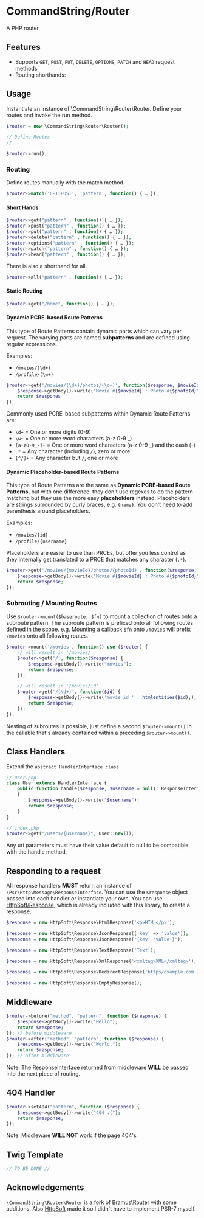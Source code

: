 # CommandString/Router #
A PHP router

## Features
* Supports `GET`, `POST`, `PUT`, `DELETE`, `OPTIONS`, `PATCH` and `HEAD` request methods
* Routing shorthands:

## Usage
Instantiate an instance of \CommandString\Router\Router. Define your routes and invoke the run method.
```php
$router = new \CommandString\Router\Router();

// Define Routes
//...

$router->run();
```

### Routing
Define routes manually with the match method.
```php
$router->match('GET|POST', 'pattern', function() { … });
```
#### Short Hands
```php
$router->get("pattern" , function() { … });
$router->post("pattern" , function() { … });
$router->put("pattern" , function() { … });
$router->delete("pattern" , function() { … });
$router->options("pattern" , function() { … });
$router->patch("pattern" , function() { … });
$router->head("pattern" , function() { … });
```
There is also a shorthand for all.
```php
$router->all("pattern" , function() { … });
```

#### Static Routing
```php
$router->get("/home", function() { … });
```

#### Dynamic PCRE-based Route Patterns
This type of Route Patterns contain dynamic parts which can vary per request. The varying parts are named **subpatterns** and are defined using regular expressions.

Examples:
-   `/movies/(\d+)`
-   `/profile/(\w+)`

```php
$router->get('/movies/(\d+)/photos/(\d+)', function($response, $movieId, $photoId) {
    $response->getBody()->write("Movie #{$movieId} : Photo #{$photoId}");
    return $respones
});
```

Commonly used PCRE-based subpatterns within Dynamic Route Patterns are:
-   `\d+` = One or more digits (0-9)
-   `\w+` = One or more word characters (a-z 0-9 _)
-   `[a-z0-9_-]+` = One or more word characters (a-z 0-9 _) and the dash (-)
-   `.*` = Any character (including `/`), zero or more
-   `[^/]+` = Any character but `/`, one or more

#### Dynamic Placeholder-based Route Patterns

This type of Route Patterns are the same as **Dynamic PCRE-based Route Patterns**, but with one difference: they don't use regexes to do the pattern matching but they use the more easy **placeholders** instead. Placeholders are strings surrounded by curly braces, e.g. `{name}`. You don't need to add parenthesis around placeholders.

Examples:

-   `/movies/{id}`
-   `/profile/{username}`

Placeholders are easier to use than PRCEs, but offer you less control as they internally get translated to a PRCE that matches any character (`.*`).

```php
$router->get('/movies/{movieId}/photos/{photoId}', function($response, $movieId, $photoId) {
    $response->getBody()->write("Movie #{$movieId} : Photo #{$photoId}");
    return $response;
});
```

### Subrouting / Mounting Routes

Use `$router->mount($baseroute, $fn)` to mount a collection of routes onto a subroute pattern. The subroute pattern is prefixed onto all following routes defined in the scope. e.g. Mounting a callback `$fn` onto `/movies` will prefix `/movies` onto all following routes.

```php
$router->mount('/movies', function() use ($router) {
	// will result in '/movies/'
	$router->get('/', function($response) {
		$response->getBody()->write("movies");
		return $response;
	});

	// will result in '/movies/id'
	$router->get('/(\d+)', function($id) {
		$response->getBody()->write('movie id ' . htmlentities($id););
		return $response;
	});
});
```
Nesting of subroutes is possible, just define a second `$router->mount()` in the callable that's already contained within a preceding `$router->mount()`.

## Class Handlers

Extend the `abstract HandlerInterface class`
```php
// User.php
class User extends HandlerInterface {
    public function handle($response, $username = null): ResponseInterface
    {
        $response->getBody()->write("$username");
        return $response;
    }
}

// index.php
$router->get("/users/{username}", User::new());
```
Any uri parameters must have their value default to null to be compatible with the handle method.

## Responding to a request
All response handlers **MUST** return an instance of `\Psr\Http\Message\ResponseInterface`. You can use the `$response` object passed into each handler *or* instantiate your own. You can use [HttpSoft/Response](https://httpsoft.org/docs/response/v1/#usage), which is already included with this library, to create a response.
```php
$response = new HttpSoft\Response\HtmlResponse('<p>HTML</p>');

$response = new HttpSoft\Response\JsonResponse(['key' => 'value']);
$response = new HttpSoft\Response\JsonResponse("{key: 'value'}");

$response = new HttpSoft\Response\TextResponse('Text');

$response = new HttpSoft\Response\XmlResponse('<xmltag>XML</xmltag>');

$response = new HttpSoft\Response\RedirectResponse('https/example.com');

$response = new HttpSoft\Response\EmptyResponse();
```

## Middleware

```php
$router->before("method", "pattern", function ($response) {
	$response->getBody()->write("Hello");
	return $response;
}); // before middleware
$router->after("method", "pattern", function ($response) {
	$response->getBody()->write("World.");
	return $response;
}); // after middleware
```
Note: The ResponseInterface returned from middleware **WILL** be passed into the next piece of routing.

## 404 Handler
```php
$router->set404("pattern", function ($response) {
	$response->getBody()->write("404 :(");
	return $response;
});
```
Note: Middleware **WILL NOT** work if the page 404's

## Twig Template
```php
// TO BE DONE //
```

## Acknowledgements
`\CommandString\Router\Router` is a fork of [Bramus\Router](https://github.com/bramus/router/blob/master/src/Bramus/Router/Router.php) with some additions. Also [HttpSoft](https://httpsoft.org/) made it so I didn't have to implement PSR-7 myself.
